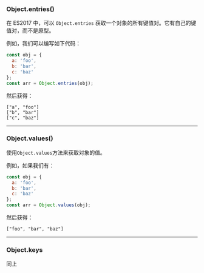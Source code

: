 ### Object.entries()

在 ES2017 中，可以 `Object.entries` 获取一个对象的所有键值对。它有自己的键值对，而不是原型。

例如，我们可以编写如下代码：

```javascript
const obj = {
  a: 'foo',
  b: 'bar',
  c: 'baz'
};
const arr = Object.entries(obj);
```

然后获得：

```
["a", "foo"]
["b", "bar"]
["c", "baz"]
```

<hr>

### Object.values()

使用`Object.values`方法来获取对象的值。

例如，如果我们有：

```javascript
const obj = {
  a: 'foo',
  b: 'bar',
  c: 'baz'
};
const arr = Object.values(obj);
```

然后获得：

```
["foo", "bar", "baz"]
```

<hr>

### Object.keys 
同上
